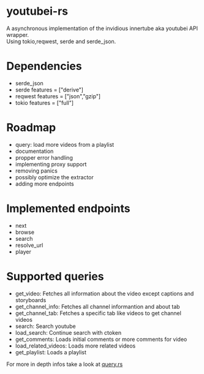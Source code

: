 # youtubei-rs
A asynchronous implementation of the invidious innertube aka youtubei API wrapper. <br>
Using tokio,reqwest, serde and serde_json.

# Dependencies
- serde_json 
- serde features = ["derive"]
- reqwest features = ["json","gzip"]
- tokio features = ["full"]

# Roadmap
- query: load more videos from a playlist
- documentation
- propper error handling
- implementing proxy support
- removing panics
- possibly optimize the extractor
- adding more endpoints

# Implemented endpoints
- next
- browse
- search
- resolve_url
- player

# Supported queries
- get_video: Fetches all information about the video except captions and storyboards
- get_channel_info: Fetches all channel informantion and about tab
- get_channel_tab: Fetches a specific tab like videos to get channel videos
- search: Search youtube
- load_search: Continue search with ctoken
- get_comments: Loads initial comments or more comments for video
- load_related_videos: Loads more related videos
- get_playlist: Loads a playlist

For more in depth infos take a look at [query.rs](https://github.com/11Tuvork28/youtubei-rs/blob/main/src/query.rs)
